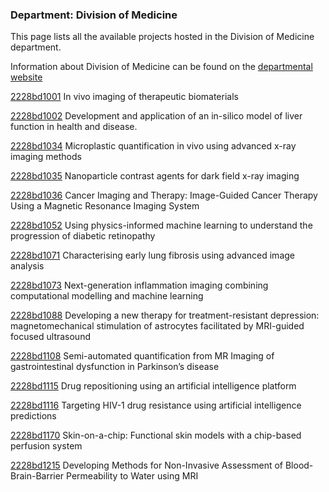 ### Department: Division of Medicine

This page lists all the available projects hosted in the Division of Medicine department.

Information about Division of Medicine can be found on the [departmental website](https://www.ucl.ac.uk/medicine)

[2228bd1001](../projects/2228bd1001.md) In vivo imaging of therapeutic biomaterials

[2228bd1002](../projects/2228bd1002.md) Development and application of an in-silico model of liver function in health and disease.

[2228bd1034](../projects/2228bd1034.md) Microplastic quantification in vivo using advanced x-ray imaging methods

[2228bd1035](../projects/2228bd1035.md) Nanoparticle contrast agents for dark field x-ray imaging

[2228bd1036](../projects/2228bd1036.md) Cancer Imaging and Therapy: Image-Guided Cancer Therapy Using a Magnetic Resonance Imaging System

[2228bd1052](../projects/2228bd1052.md) Using physics-informed machine learning to understand the progression of diabetic retinopathy

[2228bd1071](../projects/2228bd1071.md) Characterising early lung fibrosis using advanced image analysis

[2228bd1073](../projects/2228bd1073.md) Next-generation inflammation imaging combining computational modelling and machine learning

[2228bd1088](../projects/2228bd1088.md) Developing a new therapy for treatment-resistant depression: magnetomechanical stimulation of astrocytes facilitated by MRI-guided focused ultrasound

[2228bd1108](../projects/2228bd1108.md) Semi-automated quantification from MR Imaging of gastrointestinal dysfunction in Parkinson’s disease

[2228bd1115](../projects/2228bd1115.md) Drug repositioning using an artificial intelligence platform

[2228bd1116](../projects/2228bd1116.md) Targeting HIV-1 drug resistance using artificial intelligence predictions

[2228bd1170](../projects/2228bd1170.md) Skin-on-a-chip: Functional skin models with a chip-based perfusion system

[2228bd1215](../projects/2228bd1215.md) Developing Methods for Non-Invasive Assessment of Blood-Brain-Barrier Permeability to Water using MRI